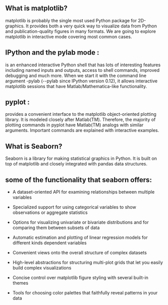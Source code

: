 
## What is matplotlib?

matplotlib is probably the single most used Python package for 2D-graphics. It provides both a very quick way to visualize data from Python and publication-quality figures in many formats. We are going to explore matplotlib in interactive mode covering most common cases.

## IPython and the pylab mode :
 is an enhanced interactive Python shell that has lots of interesting features including named inputs and outputs, access to shell commands, improved debugging and much more. When we start it with the command line argument -pylab (--pylab since IPython version 0.12), it allows interactive matplotlib sessions that have Matlab/Mathematica-like functionality.

## pyplot :

 provides a convenient interface to the matplotlib object-oriented plotting library. It is modeled closely after Matlab(TM). Therefore, the majority of plotting commands in pyplot have Matlab(TM) analogs with similar arguments. Important commands are explained with interactive examples.


## What is Seaborn?

 Seaborn is a library for making statistical graphics in Python. It is built on top of matplotlib and closely integrated with pandas data structures.

## some of the functionality that seaborn offers:

- A dataset-oriented API for examining relationships between multiple variables

- Specialized support for using categorical variables to show observations or aggregate statistics

- Options for visualizing univariate or bivariate distributions and for comparing them between subsets of data

- Automatic estimation and plotting of linear regression models for different kinds dependent variables

- Convenient views onto the overall structure of complex datasets

- High-level abstractions for structuring multi-plot grids that let you easily build complex visualizations

- Concise control over matplotlib figure styling with several built-in themes

- Tools for choosing color palettes that faithfully reveal patterns in your data
